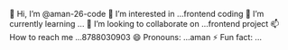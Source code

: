 👋 Hi, I’m @aman-26-code
👀 I’m interested in ...frontend coding
🌱 I’m currently learning ...
💞️ I’m looking to collaborate on ...frontend project
📫 How to reach me ...8788030903
😄 Pronouns: ...aman
⚡ Fun fact: ...
